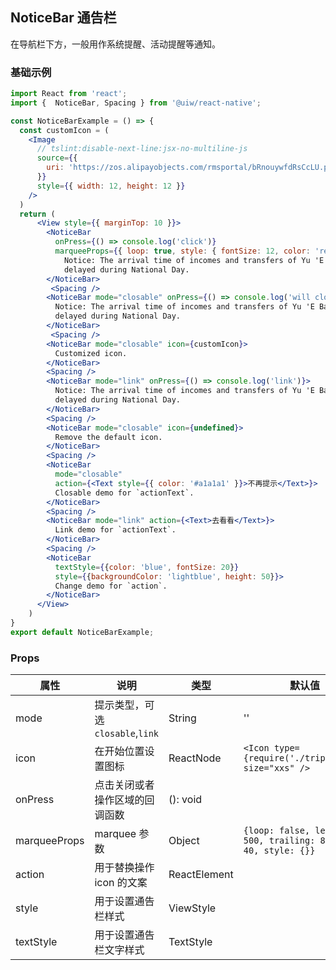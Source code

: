 NoticeBar 通告栏
---

在导航栏下方，一般用作系统提醒、活动提醒等通知。

### 基础示例

<!--DemoStart--> 
```jsx
import React from 'react';
import {  NoticeBar, Spacing } from '@uiw/react-native';

const NoticeBarExample = () => {
  const customIcon = (
    <Image
      // tslint:disable-next-line:jsx-no-multiline-js
      source={{
        uri: 'https://zos.alipayobjects.com/rmsportal/bRnouywfdRsCcLU.png',
      }}
      style={{ width: 12, height: 12 }}
    />
  )
  return (
      <View style={{ marginTop: 10 }}>
        <NoticeBar
          onPress={() => console.log('click')}
          marqueeProps={{ loop: true, style: { fontSize: 12, color: 'red' } }}>
            Notice: The arrival time of incomes and transfers of Yu 'E Bao will be
            delayed during National Day.
        </NoticeBar>
         <Spacing />
        <NoticeBar mode="closable" onPress={() => console.log('will close')}>
          Notice: The arrival time of incomes and transfers of Yu 'E Bao will be
          delayed during National Day.
        </NoticeBar>
         <Spacing />
        <NoticeBar mode="closable" icon={customIcon}>
          Customized icon.
        </NoticeBar>
        <Spacing />
        <NoticeBar mode="link" onPress={() => console.log('link')}>
          Notice: The arrival time of incomes and transfers of Yu 'E Bao will be
          delayed during National Day.
        </NoticeBar>
        <Spacing />
        <NoticeBar mode="closable" icon={undefined}>
          Remove the default icon.
        </NoticeBar>
        <Spacing />
        <NoticeBar
          mode="closable"
          action={<Text style={{ color: '#a1a1a1' }}>不再提示</Text>}>
          Closable demo for `actionText`.
        </NoticeBar>
        <Spacing />
        <NoticeBar mode="link" action={<Text>去看看</Text>}>
          Link demo for `actionText`.
        </NoticeBar>
        <Spacing />
        <NoticeBar
          textStyle={{color: 'blue', fontSize: 20}}
          style={{backgroundColor: 'lightblue', height: 50}}>
          Change demo for `action`.
        </NoticeBar>
      </View>
    )
}
export default NoticeBarExample;
```
<!--End-->

### Props

属性 | 说明 | 类型 | 默认值
----|-----|------|------
| mode    | 提示类型，可选 `closable`,`link`   | String |  ''  |
| icon    | 在开始位置设置图标  |  ReactNode | `<Icon type={require('./trips.svg')} size="xxs" />`|
| onPress | 点击关闭或者操作区域的回调函数        | (): void |   |
| marqueeProps | marquee 参数 | Object | `{loop: false, leading: 500, trailing: 800, fps: 40, style: {}}`  |
| action | 用于替换操作 icon 的文案 | ReactElement | |
| style    | 用于设置通告栏样式  | ViewStyle |  |
| textStyle    | 用于设置通告栏文字样式  | TextStyle |  |
